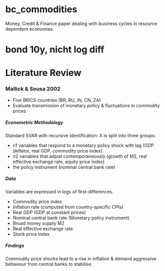 # bc_commodities

Money, Credit & Finance paper dealing with business cycles in resource dependent economies.

# bond 10y, nicht log diff


# Literature Review

### Mallick & Sousa 2002

- Five BRICS countries (BR, RU, IN, CN, ZA)
- Evaluate transmission of monetary policy & fluctuations in commodity prices

##### Econometric Methodology
Standard SVAR with recursive identification: X is split into three groups:
- n1 variables that respond to a monetary policy shock with lag (GDP deflator, real GDP, commodity price index)
- n2 variables that adjust contemporaneously (growth of M2, real effective exchange rate, equity price index)
- the policy instrument (nominal central bank rate)

##### Data
Variables are expressed in logs of first-differences.
- Commodity price index
- Inflation rate (computed from country-specific CPIs)
- Real GDP (GDP at constant prices)
- Nominal central bank rate (Monetary policy instrument)
- Broad money supply M2
- Real effective exchange rate
- Stock price index

##### Findings
Commodity price shocks lead to a rise in inflation & demand aggressive behaviour from central banks to stabilise.